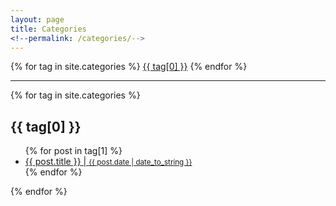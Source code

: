 ```yaml
---
layout: page
title: Categories
<!--permalink: /categories/-->
---
```



<div class="tags">
  <div class="tags-list">
    {% for tag in site.categories %}
    <a href="#{{ tag[0] | slugify }}" class="category"><span class="icon-tag"></span>{{ tag[0] }}</a>
    {% endfor %}
  </div>
  <hr/>
  <div class="tags-section">
    {% for tag in site.categories %}
    <h2 id="{{ tag[0] | slugify }}">{{ tag[0] }}</h2>
    <ul class="tags-posts">
      {% for post in tag[1] %}
        <a class="post-title" href="{{ post.url }}">
      <li>
        {{ post.title }} | 
      <small class="post-date">{{ post.date | date_to_string }}</small>
      </li>
      </a>
      {% endfor %}
    </ul>
    {% endfor %}
  </div>
</div>

<!--
<div class="tags-list">
    {% for tag in site.categories %}
    <a href="#{{ tag[0] | slugify }}" class="category"><span class="icon-tag"></span>{{ tag[0] }}</a>
    {% endfor %}
 </div>
	
<div class="container">

<div class="row">
  <div class="text-center">
    <ul class="list">
       {% for tag in site.categories %}
        <li class="description">
            <div class="datetime">
                <span class="day">
                    {{ tag[0] }}
                </span>
            </div>
            <div class="post-details">
                <ul class="tags-posts">
									{% for post in tag[1] %}
											<a class="post-title" href="{{ site.baseurl }}{{ post.url }}">
												<li>
													{{ post.title }} | <small class="post-date">{{ post.date | date_to_string }}</small>
												</li>
											</a>
									{% endfor %}
								</ul>
            </div>
        </li>
        <div class="divider"></div>
       {% endfor %}
    </ul>
  </div>
</div>
</div>-->
